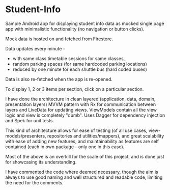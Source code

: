 # Student-Info

Sample Android app for displaying student info data as mocked single page app with minimalistic functionality (no navigation or button clicks).

Mock data is hosted on and fetched from Firestore.

Data updates every minute -

* with same class timetable sessions for same classes,
* random parking spaces (for same hardcoded parking locations)
* reduced by one minute for each shuttle bus (hard coded buses)

Data is also re-fetched when the app is re-opened.

To display 1, 2 or 3 items per section, click on a particular section.

I have done the architecture in clean layered (application, data, domain, presentation layers) MVVM pattern with Rx for communication between layers and LiveData for updating views. ViewModels contain all the view logic and view is completely "dumb".
Uses Dagger for dependency injection and Spek for unit tests.

This kind of architecture allows for ease of testing (of all use cases, view-models/presenters, repositories and utilities/mappers), and great scalability with ease of adding new features, and maintainability as features are self contained (each in own package - only one in this case).

Most of the above is an overkill for the scale of this project, and is done just for showcasing its understanding.

I have commented the code where deemed necessary, though the aim is always to use good naming and well structured and readable code, limiting the need for the comments.
